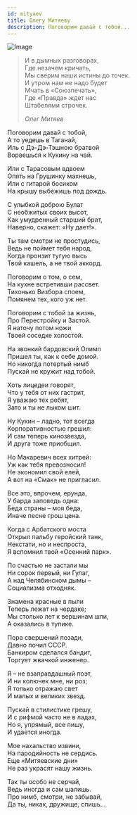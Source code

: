 ```yaml
---
id: mityaev
title: Олегу Митяеву
description: Поговорим давай с тобой...
---
```


![Image](/img/p30.jpg)

> И в дымных разговорах,\
> Где незачем кричать,\
> Мы сверим наши истины до точек.\
> И утром нам не надо будет\
> Мчать в «Союзпечать»,\
> Где «Правда» ждет нас\
> Штабелями строчек.
>
> _Олег Митяев_

Поговорим давай с тобой,\
А то уедешь в Таганай,\
Иль с Дэ-Дэ-Тэшною братвой\
Ворвешься к Кукину на чай.

Или с Тарасовым вдвоем\
Опять на Грушинку махнешь,\
Или с гитарой босиком\
На крышу выбежишь под дождь.

С улыбкой доброю Булат\
С необжитых своих высот,\
Как умудренный старший брат,\
Наверно, скажет: «Ну дает!».

Ты там смотри не простудись,\
Ведь не поймет тебя народ,\
Когда пронзит тугую высь\
Твой кашель, а не твой аккорд.

Поговорим о том, о сем,\
На кухне встретивши рассвет.\
Тихонько Визбора споем,\
Помянем тех, кого уж нет.

Поговорим с тобой за жизнь,\
Про Перестройку и Застой.\
Я наточу потом ножи\
Твоей соседке холостой.

На звонкий бардовский Олимп\
Пришел ты, как к себе домой.\
Но никогда потертый нимб\
Пускай не кружит над тобой.

Хоть лицедеи говорят,\
Что у тебя от них гастрит,\
Я уважаю тех ребят,\
Зато и ты не лыком шит.

Ну Кукин – ладно, тот всегда\
Корпоративностью грешил:\
И сам теперь кинозвезда,\
И друга тоже приобщил.

Но Макаревич всех хитрей:\
Уж как тебя превозносил!\
Не экономил свой елей,\
А вот на «Смак» не пригласил.

Все это, впрочем, ерунда,\
У барда заповедь одна:\
Беда страны – моя беда,\
Иначе песне грош цена.

Когда с Арбатского моста\
Открыл пальбу геройский танк,\
Некстати, но и неспроста,\
Я вспомнил твой «Осенний парк».

По счастью не застали мы\
Ни сорок первый, ни Гулаг,\
А над Челябинском дымы –\
Социализма отходняк.

Знамена красные в пыли\
Теперь лежат на чердаке;\
Мы столько лет к вершинам шли,\
А оказались в тупике.

Пора свершений позади,\
Давно почил СССР.\
Банкиром сделался бандит,\
Торгует жвачкой инженер.

Я – не взаправдашный поэт,\
И ни колючек мне, ни роз;\
Я только отражаю свет\
И малых и великих звезд.

Пускай в стилистике грешу,\
И с рифмой часто не в ладах,\
Но я, упрямый, все пишу,\
И удается иногда.

Мое нахальство извини,\
На пародийность не сердись.\
Еще «Митяевские дни»\
Не раз украсят нашу жизнь.

Так ты особо не серчай,\
Ведь иногда и сам шалишь.\
Про нимб, смотри, не забывай,\
Да ты, никак, дружище, спишь...
